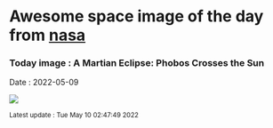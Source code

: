
# Awesome space image of the day from [nasa](https://api.nasa.gov/)

### Today image : A Martian Eclipse: Phobos Crosses the Sun

Date : 2022-05-09


![](https://www.youtube.com/embed/aKK7vS2CHC8?rel=0)

<small>Latest update : Tue May 10 02:47:49 2022</small>


